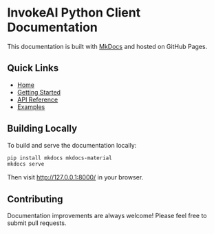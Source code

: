 # InvokeAI Python Client Documentation

This documentation is built with [MkDocs](https://www.mkdocs.org/) and hosted on GitHub Pages.

## Quick Links

- [Home](index.md)
- [Getting Started](getting-started/index.md)
- [API Reference](api-reference/index.md)
- [Examples](examples/index.md)

## Building Locally

To build and serve the documentation locally:

```bash
pip install mkdocs mkdocs-material
mkdocs serve
```

Then visit http://127.0.0.1:8000/ in your browser.

## Contributing

Documentation improvements are always welcome! Please feel free to submit pull requests.